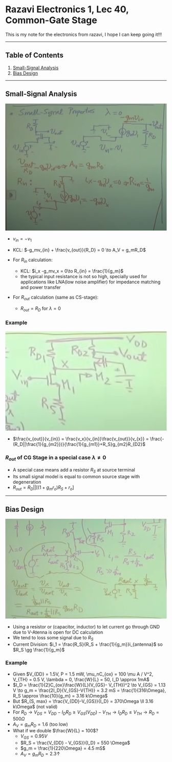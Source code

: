 # Razavi Electronics 1, Lec 40, Common-Gate Stage

This is my note for the electronics from razavi, I hope I can keep going it!!!

---

## Table of Contents
1. [Small-Signal Analysis](#small-signal-analysis)
2. [Bias Design](#bias-design)



---
## Small-Signal Analysis
![](/images/CGstageAnalysis.png)
+ $v_{in} = -v_1$
+ KCL: $-g_mv_{in} + \frac{v_{out}}{R_D} = 0 \to A_V = g_mR_D$
+ For $R_{in}$ calculation:
    + KCL: $i_x -g_mv_x = 0\to R_{in} = \frac{1}{g_m}$
    + the typical input resistance is not so high, specially used for applications like LNA(low noise amplifier) for impedance matching and power transfer

+ For $R_{out}$ calculation (same as CS-stage):
    + $R_{out} = R_D$ for $\lambda = 0$


### Example
![](/images/CascadedCS_CG_Exp.png)
+ $\frac{v_{out}}{v_{in}} = \frac{v_x}{v_{in}}\frac{v_{out}}{v_{x}} = \frac{-(R_D||\frac{1}{g_{m2}})}{\frac{1}{g_{m1}}+R_S}g_{m2}R_{D2}$

### $R_{out}$ of CG Stage in a special case $\lambda \neq 0$
+ A special case means add a resistor $R_S$ at source terminal
+ Its small signal model is equal to common source stage with degeneration
+  $R_{out} = R_D || [(1+g_mr_o)R_S + r_o]$

---
## Bias Design
![](/images/BiasDesignCG.png)
+ Using a resistor or (capacitor, inductor) to let current go through GND due to V-Atenna is open for DC calculation
+ We tend to loss some signal due to $R_S$
+ Current Division: $i_1 = \frac{R_S}{R_S + \frac{1}{g_m}}i_{antenna}$ so $R_S \gg \frac{1}{g_m}$


### Example
+ Given $V_{DD} = 1.5V, P = 1.5 mW, \mu_nC_{ox} = 100 \mu A / V^2, V_{TH} = 0.5 V, \lambda = 0, \frac{W}{L} = 50, I_D \approx  1mA$
+ $I_D = \frac{1}{2}C_{ox}\frac{W}{L}(V_{GS}- V_{TH})^2 \to V_{GS} = 1.13 V \to g_m = \frac{2I_D}{V_{GS}-V{TH}} = 3.2 mS = \frac{1}{316\Omega}, R_S \approx \frac{10}{g_m} = 3.16 k\Omega$
+ But $R_{S, max} = \frac{V_{DD}-V_{GS}}{I_D} = 370\Omega \ll 3.16 k\Omega$ (not valid)
+ For $R_D \to V_{DS} = V_{DD} - I_DR_D \geq V_{GS}(V_{DD}) - V_{TH} \to  I_DR_D \leq V_{TH} \to R_D = 500\Omega$
+ $A_V = g_m R_D = 1.6$ (too low)
+ What if we double $\frac{W}{L} = 100$?
    + $V_{GS} = 0.95 V$
    + $R_S = \frac{V_{DD} - V_{GS}}{I_D} = 550 \Omega$
    + $g_m = \frac{1}{220\Omega} = 4.5 mS$
    + $A_V = g_m R_D = 2.3 \uparrow$


